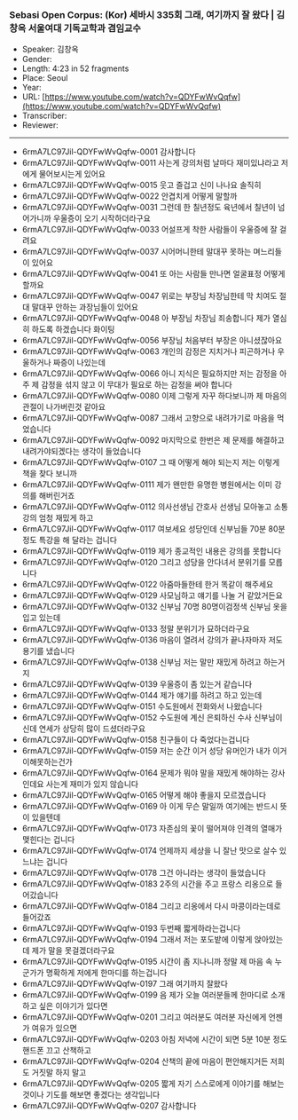 ### Sebasi Open Corpus: (Kor) 세바시 335회 그래, 여기까지 잘 왔다 | 김창옥 서울여대 기독교학과 겸임교수

- Speaker: 김창옥
- Gender: 
- Length: 4:23 in 52 fragments
- Place: Seoul
- Year: 
- URL: [https://www.youtube.com/watch?v=QDYFwWvQqfw](https://www.youtube.com/watch?v=QDYFwWvQqfw)
- Transcriber: 
- Reviewer: 

---

- 6rmA7LC97Jil-QDYFwWvQqfw-0001 감사합니다
- 6rmA7LC97Jil-QDYFwWvQqfw-0011 사는게 강의처럼 날마다 재미있냐라고 저에게 물어보시는게 있어요
- 6rmA7LC97Jil-QDYFwWvQqfw-0015 웃고 즐겁고 신이 나나요 솔직히
- 6rmA7LC97Jil-QDYFwWvQqfw-0022 안겹치게 어떻게 말할까
- 6rmA7LC97Jil-QDYFwWvQqfw-0031 그런데 한 칠년정도 육년에서 칠년이 넘어가니까 우울증이 오기 시작하더라구요
- 6rmA7LC97Jil-QDYFwWvQqfw-0033 어설프게 착한 사람들이 우울증에 잘 걸려요
- 6rmA7LC97Jil-QDYFwWvQqfw-0037 시어머니한테 말대꾸 못하는 며느리들이 있어요
- 6rmA7LC97Jil-QDYFwWvQqfw-0041 또 아는 사람들 만나면 얼굴표정 어떻게 할까요
- 6rmA7LC97Jil-QDYFwWvQqfw-0047 위로는 부장님 차장님한테 막 치여도 절대 말대꾸 안하는 과장님들이 있어요
- 6rmA7LC97Jil-QDYFwWvQqfw-0048 아 부장님 차장님 죄송합니다 제가 열심히 하도록 하겠습니다 화이팅
- 6rmA7LC97Jil-QDYFwWvQqfw-0056 부장님 처음부터 부장은 아니셨잖아요
- 6rmA7LC97Jil-QDYFwWvQqfw-0063 개인의 감정은 지치거나 피곤하거나 우울하거나 짜증이 나있는데
- 6rmA7LC97Jil-QDYFwWvQqfw-0066 아니 지식은 필요하지만 저는 감정을 아주 제 감정을 섞지 않고 이 무대가 필요로 하는 감정을 써야 합니다
- 6rmA7LC97Jil-QDYFwWvQqfw-0080 이제 그렇게 자꾸 하다보니까 제 마음의 관절이 나가버린것 같아요
- 6rmA7LC97Jil-QDYFwWvQqfw-0087 그래서 고향으로 내려가기로 마음을 먹었습니다
- 6rmA7LC97Jil-QDYFwWvQqfw-0092 마지막으로 한번은 제 문제를 해결하고 내려가야되겠다는 생각이 들었습니다
- 6rmA7LC97Jil-QDYFwWvQqfw-0107 그 때 어떻게 해야 되는지 저는 이렇게 책을 찾다 보니까
- 6rmA7LC97Jil-QDYFwWvQqfw-0111 제가 왠만한 유명한 병원에서는 이미 강의를 해버린거죠
- 6rmA7LC97Jil-QDYFwWvQqfw-0112 의사선생님 간호사 선생님 모아놓고 소통강의 엄청 재밌게 하고
- 6rmA7LC97Jil-QDYFwWvQqfw-0117 여보세요 성당인데 신부님들 70분 80분 정도 특강을 해 달라는 겁니다
- 6rmA7LC97Jil-QDYFwWvQqfw-0119 제가 종교적인 내용은 강의를 못합니다
- 6rmA7LC97Jil-QDYFwWvQqfw-0120 그리고 성당을 안다녀서 분위기를 모릅니다
- 6rmA7LC97Jil-QDYFwWvQqfw-0122 아줌마들한테 한거 똑같이 해주세요
- 6rmA7LC97Jil-QDYFwWvQqfw-0129 사모님하고 얘기를 나눌 거 같았거든요
- 6rmA7LC97Jil-QDYFwWvQqfw-0132 신부님 70명 80명이검정색 신부님 옷을 입고 있는데
- 6rmA7LC97Jil-QDYFwWvQqfw-0133 정말 분위기가 묘하더라구요
- 6rmA7LC97Jil-QDYFwWvQqfw-0136 마음이 열려서 강의가 끝나자마자 저도 용기를 냈습니다
- 6rmA7LC97Jil-QDYFwWvQqfw-0138 신부님 저는 말만 재밌게 하려고 하는거지
- 6rmA7LC97Jil-QDYFwWvQqfw-0139 우울증이 좀 있는거 같습니다
- 6rmA7LC97Jil-QDYFwWvQqfw-0144 제가 얘기를 하려고 하고 있는데
- 6rmA7LC97Jil-QDYFwWvQqfw-0151 수도원에서 전화와서 나왔습니다
- 6rmA7LC97Jil-QDYFwWvQqfw-0152 수도원에 계신 은퇴하신 수사 신부님이신데 연세가 상당히 많이 드셨더라구요
- 6rmA7LC97Jil-QDYFwWvQqfw-0158 친구들이 다 죽었다는겁니다
- 6rmA7LC97Jil-QDYFwWvQqfw-0159 저는 순간 이거 성당 유머인가 내가 이거 이해못하는건가
- 6rmA7LC97Jil-QDYFwWvQqfw-0164 문제가 뭐야 말을 재밌게 해야하는 강사인데요 사는게 재미가 있지 않습니다
- 6rmA7LC97Jil-QDYFwWvQqfw-0165 어떻게 해야 좋을지 모르겠습니다
- 6rmA7LC97Jil-QDYFwWvQqfw-0169 아 이게 무슨 말일까 여기에는 반드시 뜻이 있을텐데
- 6rmA7LC97Jil-QDYFwWvQqfw-0173 자존심의 꽃이 떨어져야 인격의 열매가 맺힌다는 겁니다
- 6rmA7LC97Jil-QDYFwWvQqfw-0174 언제까지 세상을 니 잘난 맛으로 살수 있느냐는 겁니다
- 6rmA7LC97Jil-QDYFwWvQqfw-0178 그건 아니라는 생각이 들었습니다
- 6rmA7LC97Jil-QDYFwWvQqfw-0183 2주의 시간을 주고 프랑스 리옹으로 들어갔습니다
- 6rmA7LC97Jil-QDYFwWvQqfw-0184 그리고 리옹에서 다시 마콩이라는데로 들어갔죠
- 6rmA7LC97Jil-QDYFwWvQqfw-0193 두번째 짧게하라는겁니다
- 6rmA7LC97Jil-QDYFwWvQqfw-0194 그래서 저는 포도밭에 이렇게 앉아있는데 제가 말을 못걸겠더라구요
- 6rmA7LC97Jil-QDYFwWvQqfw-0195 시간이 좀 지나니까 정말 제 마음 속 누군가가 명확하게 저에게 한마디를 하는겁니다
- 6rmA7LC97Jil-QDYFwWvQqfw-0197 그래 여기까지 잘왔다
- 6rmA7LC97Jil-QDYFwWvQqfw-0199 음 제가 오늘 여러분들께 한마디로 소개하고 싶은 이야기가 있다면
- 6rmA7LC97Jil-QDYFwWvQqfw-0201 그리고 여러분도 여러분 자신에게 언젠가 여유가 있으면
- 6rmA7LC97Jil-QDYFwWvQqfw-0203 아침 저녁에 시간이 되면 5분 10분 정도 핸드폰 끄고 산책하고
- 6rmA7LC97Jil-QDYFwWvQqfw-0204 산책의 끝에 마음이 편안해지거든 저희도 거짓말 하지 말고
- 6rmA7LC97Jil-QDYFwWvQqfw-0205 짧게 자기 스스로에게 이야기를 해보는 것이나 기도를 해보면 좋겠다는 생각입니다
- 6rmA7LC97Jil-QDYFwWvQqfw-0207 감사합니다
